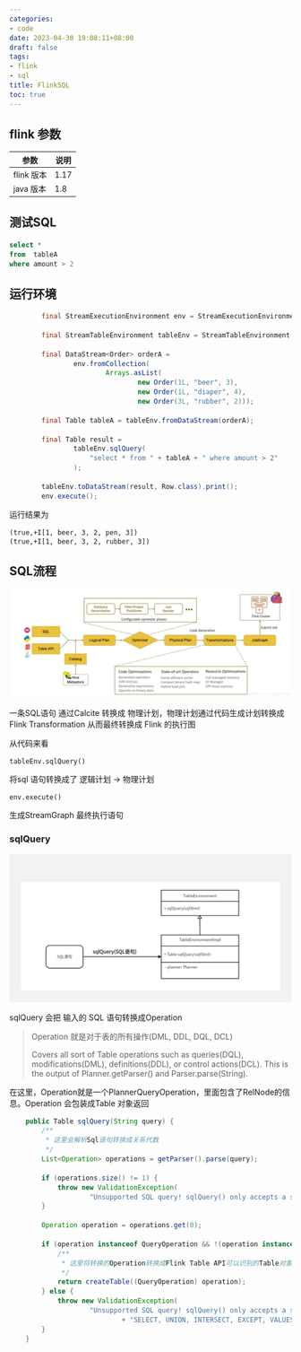 ```yaml
---
categories:
- code
date: 2023-04-30 19:08:11+08:00
draft: false
tags:
- flink
- sql
title: FlinkSQL
toc: true
---
```


## flink 参数

| 参数      | 说明 |
| --------- | ---- |
| flink 版本 | 1.17 |
| java 版本  | 1.8 |

## 测试SQL

```SQL
select * 
from  tableA 
where amount > 2
```

## 运行环境

```java
        final StreamExecutionEnvironment env = StreamExecutionEnvironment.getExecutionEnvironment();

        final StreamTableEnvironment tableEnv = StreamTableEnvironment.create(env);

        final DataStream<Order> orderA =
                env.fromCollection(
                        Arrays.asList(
                                new Order(1L, "beer", 3),
                                new Order(1L, "diaper", 4),
                                new Order(3L, "rubber", 2)));

        final Table tableA = tableEnv.fromDataStream(orderA);

        final Table result =
                tableEnv.sqlQuery(
                    "select * from " + tableA + " where amount > 2"
                );

        tableEnv.toDataStream(result, Row.class).print();
        env.execute();
```

运行结果为
```text
(true,+I[1, beer, 3, 2, pen, 3])
(true,+I[1, beer, 3, 2, rubber, 3])
```

## SQL流程

![](https://raw.githubusercontent.com/keltoy/pics/main/sql流程.PNG)

一条SQL语句 通过Calcite 转换成 物理计划，物理计划通过代码生成计划转换成Flink Transformation 从而最终转换成 Flink 的执行图

从代码来看 
    
    tableEnv.sqlQuery()

将sql 语句转换成了 逻辑计划 -> 物理计划

    env.execute()

生成StreamGraph 最终执行语句

### sqlQuery

![](https://raw.githubusercontent.com/keltoy/pics/main/sqlQuery.png)

sqlQuery 会把 输入的 SQL 语句转换成Operation
> Operation 就是对于表的所有操作(DML, DDL, DQL, DCL) 
> 
> Covers all sort of Table operations such as queries(DQL), modifications(DML), definitions(DDL), or control actions(DCL).  This is the output of Planner.getParser() and Parser.parse(String).

在这里，Operation就是一个PlannerQueryOperation，里面包含了RelNode的信息。Operation 会包装成Table 对象返回

```java    @Override
    public Table sqlQuery(String query) {
        /**
         * 这里会解析Sql语句转换成关系代数
         */
        List<Operation> operations = getParser().parse(query);

        if (operations.size() != 1) {
            throw new ValidationException(
                    "Unsupported SQL query! sqlQuery() only accepts a single SQL query.");
        }

        Operation operation = operations.get(0);

        if (operation instanceof QueryOperation && !(operation instanceof ModifyOperation)) {
            /**
             * 这里将转换的Operation转换成Flink Table API可以识别的Table对象
             */
            return createTable((QueryOperation) operation);
        } else {
            throw new ValidationException(
                    "Unsupported SQL query! sqlQuery() only accepts a single SQL query of type "
                            + "SELECT, UNION, INTERSECT, EXCEPT, VALUES, and ORDER_BY.");
        }
    }
```